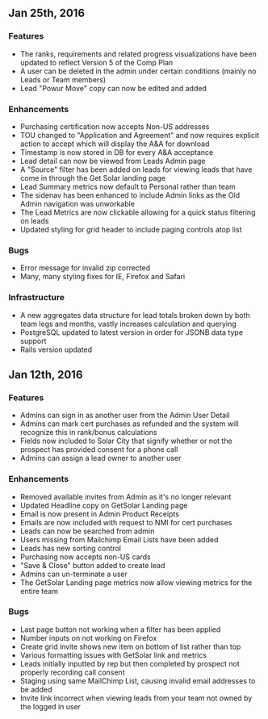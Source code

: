 ## Jan 25th, 2016

### Features

* The ranks, requirements and related progress visualizations have been updated to reflect Version 5 of the Comp Plan
* A user can be deleted in the admin under certain conditions (mainly no Leads or Team members)
* Lead "Powur Move" copy can now be edited and added

### Enhancements

* Purchasing certification now accepts Non-US addresses
* TOU changed to "Application and Agreement" and now requires explicit action to accept which will display the A&A for download
* Timestamp is now stored in DB for every A&A acceptance
* Lead detail can now be viewed from Leads Admin page
* A "Source" filter has been added on leads for viewing leads that have come in through the Get Solar landing page
* Lead Summary metrics now default to Personal rather than team
* The sidenav has been enhanced to include Admin links as the Old Admin navigation was unworkable
* The Lead Metrics are now clickable allowing for a quick status filtering on leads
* Updated styling for grid header to include paging controls atop list

### Bugs

* Error message for invalid zip corrected
* Many, many styling fixes for IE, Firefox and Safari

### Infrastructure

* A new aggregates data structure for lead totals broken down by both team legs and months, vastly increases calculation and querying
* PostgreSQL updated to latest version in order for JSONB data type support
* Rails version updated


## Jan 12th, 2016

### Features

* Admins can sign in as another user from the Admin User Detail
* Admins can mark cert purchases as refunded and the system will recognize this in rank/bonus calculations
* Fields now included to Solar City that signify whether or not the prospect has provided consent for a phone call
* Admins can assign a lead owner to another user

### Enhancements

* Removed available invites from Admin as it's no longer relevant
* Updated Headline copy on GetSolar Landing page
* Email is now present in Admin Product Receipts
* Emails are now included with request to NMI for cert purchases
* Leads can now be searched from admin
* Users missing from Mailchimp Email Lists have been added
* Leads has new sorting control
* Purchasing now accepts non-US cards
* "Save & Close" button added to create lead
* Admins can un-terminate a user
* The GetSolar Landing page metrics now allow viewing metrics for the entire team

### Bugs

* Last page button not working when a filter has been applied
* Number inputs on not working on Firefox
* Create grid invite shows new item on bottom of list rather than top
* Various formatting issues with GetSolar link and metrics
* Leads initially inputted by rep but then completed by prospect not properly recording call consent
* Staging using same MailChimp List, causing invalid email addresses to be added
* Invite link incorrect when viewing leads from your team not owned by the logged in user


